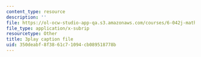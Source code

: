 ```yaml
---
content_type: resource
description: ''
file: https://ol-ocw-studio-app-qa.s3.amazonaws.com/courses/6-042j-mathematics-for-computer-science-spring-2015/350deabf8f3861c71094cb089518778b_XnV8GAuAqJM.srt
file_type: application/x-subrip
resourcetype: Other
title: 3play caption file
uid: 350deabf-8f38-61c7-1094-cb089518778b
---
```

